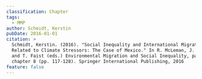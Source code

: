 ```yaml
---
classification: Chapter
tags:
  - MMP
author: Schmidt, Kerstin
pubDate: 2016-01-01
citation: >
  Schmidt, Kerstin. (2016). "Social Inequality and International Migration
  Related to Climate Stressors: The Case of Mexico." In R. McLeman, J. Schade,
  and T. Faist (eds.) Environmental Migration and Social Inequality, part II,
  chapter 8 (pp. 117-128). Springer International Publishing, 2016
feature: false
---
```

